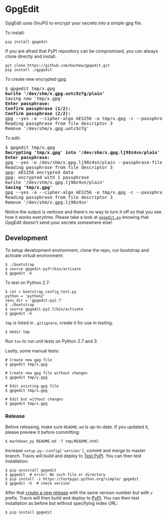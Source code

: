 # GpgEdit

GpgEdit uses GnuPG to encrypt your secrets into a simple gpg file.

To install:

    pip install gpgedit

If you are afraid that PyPI repository can be compromised, you can always clone directly and install:

    git clone https://github.com/bachew/gpgedit.git
    pip install ./gpgedit

To create new encrypted gpg:

<pre>
$ gpgedit tmp/x.gpg
<b>kwrite '/dev/shm/x.gpg.uotc9z7g/plain'</b>
Saving new 'tmp/x.gpg'
<b>Enter passphrase:</b>
<b>Confirm passphrase (1/2):</b>
<b>Confirm passphrase (2/2):</b>
gpg --yes -a --cipher-algo AES256 -o tmp/x.gpg -c --passphrase-file /dev/shm/x.gpg.uotc9z7g/encrypt.pass /dev/shm/x.gpg.uotc9z7g/plain
Reading passphrase from file descriptor 3
Remove '/dev/shm/x.gpg.uotc9z7g'
</pre>

To edit:

<pre>
$ gpgedit tmp/x.gpg
<b>Decrypting 'tmp/x.gpg' into '/dev/shm/x.gpg.lj98z4sn/plain'</b>
<b>Enter passphrase:</b>
gpg --yes -o /dev/shm/x.gpg.lj98z4sn/plain --passphrase-file /dev/shm/x.gpg.lj98z4sn/decrypt.pass tmp/x.gpg
Reading passphrase from file descriptor 3
gpg: AES256 encrypted data
gpg: encrypted with 1 passphrase
kwrite '/dev/shm/x.gpg.lj98z4sn/plain'
<b>Saving 'tmp/x.gpg'</b>
gpg --yes -a --cipher-algo AES256 -o tmp/x.gpg -c --passphrase-file /dev/shm/x.gpg.lj98z4sn/decrypt.pass /dev/shm/x.gpg.lj98z4sn/plain
Reading passphrase from file descriptor 3
Remove '/dev/shm/x.gpg.lj98z4sn'
</pre>

Notice the output is verbose and there's no way to turn it off so that you see how it works everytime. Please take a look at <a href="https://github.com/bachew/gpgedit/blob/master/src/gpgedit.py"><code>gpgedit.py</code></a> knowing that GpgEdit doesn't send your secrets somewhere else!


## Development

To setup development environment, clone the repo, run bootstrap and activate virtual environment:

    $ ./bootstrap
    $ source gpgedit-py3*/bin/activate
    $ gpgedit -h

To test on Python 2.7:

    $ cat > bootstrap_config_test.py
    python = 'python2'
    venv_dir = 'gpgedit-py2.7'
    $ ./bootstrap
    $ source gpgedit-py2.7/bin/activate
    $ gpgedit -h

`tmp` is listed in `.gitignore`, create it for use in testing:

    $ mkdir tmp

Run `tox` to run unit tests on Python 2.7 and 3.

Lastly, some manual tests:

    # Create new gpg file
    $ gpgedit tmp/x.gpg

    # Create new gpg file without changes
    $ gpgedit tmp/y.gpg

    # Edit existing gpg file
    $ gpgedit tmp/x.gpg

    # Edit but without changes
    $ gpgedit tmp/x.gpg


### Release

Before releasing, make sure `README.md` is up-to-date. If you updated it, please preview it before committing:

    $ markdown_py README.md -f tmp/README.html

Increase `setup.py::config['version']`, commit and merge to master branch. Travis will build and deploy to [Test PyPI](https://testpypi.python.org). You can then test installation:

    $ pip uninstall gpgedit
    $ gpgedit  # error: No such file or directory
    $ pip install -i https://testpypi.python.org/simple/ gpgedit
    $ gpgedit -h  # check version

After that [create a new release](https://github.com/bachew/gpgedit/releases) with the same version number but with `v` prefix. Travis will then build and deploy to [PyPI](https://pypi.python.org). You can then test installation as before but without specifying index URL:

    $ pip install gpgedit
